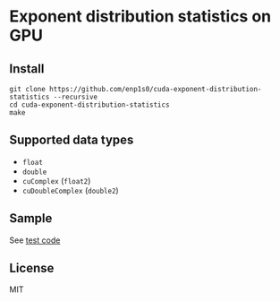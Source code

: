 # Exponent distribution statistics on GPU

## Install
```
git clone https://github.com/enp1s0/cuda-exponent-distribution-statistics --recursive
cd cuda-exponent-distribution-statistics
make
```

## Supported data types
- `float`
- `double`
- `cuComplex` (`float2`)
- `cuDoubleComplex` (`double2`)

## Sample

See [test code](./test/main.cu)

## License
MIT
